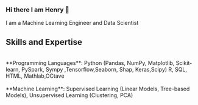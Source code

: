 ### Hi there I am Henry 👋

I am a Machine Learning Engineer and Data Scientist 

## Skills and Expertise
<br>
**Programming Languages**: Python (Pandas, NumPy, Matplotlib, Scikit-learn, PySpark, Sympy ,Tensorflow,Seaborn, Shap, Keras,Scipy) R, SQL, HTML, Mathlab,OCtave
<br>
<br>
**Machine Learning**: Supervised Learning (Linear Models, Tree-based Models), Unsupervised Learning (Clustering, PCA)


